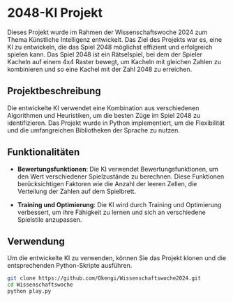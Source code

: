 # 2048-KI Projekt

Dieses Projekt wurde im Rahmen der Wissenschaftswoche 2024 zum Thema Künstliche Intelligenz entwickelt. Das Ziel des Projekts war es, eine KI zu entwickeln, die das Spiel 2048 möglichst effizient und erfolgreich spielen kann. Das Spiel 2048 ist ein Rätselspiel, bei dem der Spieler Kacheln auf einem 4x4 Raster bewegt, um Kacheln mit gleichen Zahlen zu kombinieren und so eine Kachel mit der Zahl 2048 zu erreichen.

## Projektbeschreibung

Die entwickelte KI verwendet eine Kombination aus verschiedenen Algorithmen und Heuristiken, um die besten Züge im Spiel 2048 zu identifizieren. Das Projekt wurde in Python implementiert, um die Flexibilität und die umfangreichen Bibliotheken der Sprache zu nutzen.

## Funktionalitäten

- **Bewertungsfunktionen**: Die KI verwendet Bewertungsfunktionen, um den Wert verschiedener Spielzustände zu berechnen. Diese Funktionen berücksichtigen Faktoren wie die Anzahl der leeren Zellen, die Verteilung der Zahlen auf dem Spielbrett.

- **Training und Optimierung**: Die KI wird durch Training und Optimierung verbessert, um ihre Fähigkeit zu lernen und sich an verschiedene Spielstile anzupassen.

## Verwendung

Um die entwickelte KI zu verwenden, können Sie das Projekt klonen und die entsprechenden Python-Skripte ausführen.

```bash
git clone https://github.com/Okengi/Wissenschaftswoche2024.git
cd Wissenschaftswoche
python play.py
```
